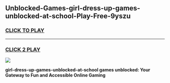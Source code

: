 
## Unblocked-Games-girl-dress-up-games-unblocked-at-school-Play-Free-9yszu
<h3>
<a href="https://premium76.site?title=girl-dress-up-games-unblocked-at-school&ref=10A">CLICK TO PLAY</a></h3>
<hr>

<h3>
<a href="https://premium76.site?title=girl-dress-up-games-unblocked-at-school&ref=10A">CLICK 2 PLAY</a>
  
</h3>

<a href="https://premium76.site?title=girl-dress-up-games-unblocked-at-school&ref=10A"><img src="https://clearcache.store/games.png"></a>


**girl-dress-up-games-unblocked-at-school games unblocked: Your Gateway to Fun and Accessible Online Gaming**
